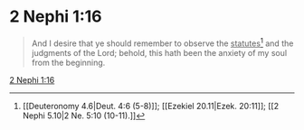 # 2 Nephi 1:16

> And I desire that ye should remember to observe the <u>statutes</u>[^a] and the judgments of the Lord; behold, this hath been the anxiety of my soul from the beginning.

[2 Nephi 1:16](https://www.churchofjesuschrist.org/study/scriptures/bofm/2-ne/1?lang=eng&id=p16#p16)


[^a]: [[Deuteronomy 4.6|Deut. 4:6 (5-8)]]; [[Ezekiel 20.11|Ezek. 20:11]]; [[2 Nephi 5.10|2 Ne. 5:10 (10-11).]]
